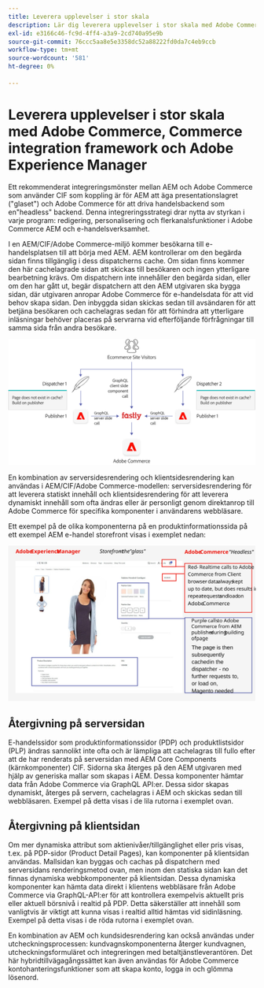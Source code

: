 ```yaml
---
title: Leverera upplevelser i stor skala
description: Lär dig leverera upplevelser i stor skala med Adobe Commerce och Adobe Experience Manager.
exl-id: e3166c46-fc9d-4ff4-a3a9-2cd740a95e9b
source-git-commit: 76ccc5aa8e5e3358dc52a88222fd0da7c4eb9ccb
workflow-type: tm+mt
source-wordcount: '581'
ht-degree: 0%

---
```


# Leverera upplevelser i stor skala med Adobe Commerce, Commerce integration framework och Adobe Experience Manager

Ett rekommenderat integreringsmönster mellan AEM och Adobe Commerce som använder CIF som koppling är för AEM att äga presentationslagret (&quot;glaset&quot;) och Adobe Commerce för att driva handelsbackend som en&quot;headless&quot; backend. Denna integreringsstrategi drar nytta av styrkan i varje program: redigering, personalisering och flerkanalsfunktioner i Adobe Commerce AEM och e-handelsverksamhet.

I en AEM/CIF/Adobe Commerce-miljö kommer besökarna till e-handelsplatsen till att börja med AEM. AEM kontrollerar om den begärda sidan finns tillgänglig i dess dispatcherns cache. Om sidan finns kommer den här cachelagrade sidan att skickas till besökaren och ingen ytterligare bearbetning krävs. Om dispatchern inte innehåller den begärda sidan, eller om den har gått ut, begär dispatchern att den AEM utgivaren ska bygga sidan, där utgivaren anropar Adobe Commerce för e-handelsdata för att vid behov skapa sidan. Den inbyggda sidan skickas sedan till avsändaren för att betjäna besökaren och cachelagras sedan för att förhindra att ytterligare inläsningar behöver placeras på servrarna vid efterföljande förfrågningar till samma sida från andra besökare.

![Översiktsdiagram över Adobe Experience Manager och Adobe Commerce-arkitektur](../assets/commerce-at-scale/overview.png)

En kombination av serversidesrendering och klientsidesrendering kan användas i AEM/CIF/Adobe Commerce-modellen: serversidesrendering för att leverera statiskt innehåll och klientsidesrendering för att leverera dynamiskt innehåll som ofta ändras eller är personligt genom direktanrop till Adobe Commerce för specifika komponenter
i användarens webbläsare.

Ett exempel på de olika komponenterna på en produktinformationssida på ett exempel AEM e-handel storefront visas i exemplet nedan:

![Översiktsdiagram över Adobe Experience Manager och Adobe Commerce-arkitektur](../assets/commerce-at-scale/product-details-page.svg)

## Återgivning på serversidan

E-handelssidor som produktinformationssidor (PDP) och produktlistsidor (PLP) ändras sannolikt inte ofta och är lämpliga att cachelagras till fullo efter att de har renderats på serversidan med AEM Core Components (kärnkomponenter) CIF. Sidorna ska återges på den AEM utgivaren med hjälp av generiska mallar som skapas i AEM. Dessa komponenter hämtar data från Adobe Commerce via GraphQL API:er. Dessa sidor skapas dynamiskt, återges på servern, cachelagras i AEM och skickas sedan till webbläsaren. Exempel på detta visas i de lila rutorna i exemplet ovan.

## Återgivning på klientsidan

Om mer dynamiska attribut som aktienivåer/tillgänglighet eller pris visas, t.ex. på PDP-sidor (Product Detail Pages), kan komponenter på klientsidan användas. Mallsidan kan byggas och cachas på dispatchern med serversidans renderingsmetod ovan, men inom den statiska sidan kan det finnas dynamiska webbkomponenter på klientsidan. Dessa dynamiska komponenter kan hämta data direkt i klientens webbläsare från Adobe Commerce via GraphQL-API:er för att kontrollera exempelvis aktuellt pris eller aktuell börsnivå i realtid på PDP. Detta säkerställer att innehåll som vanligtvis är viktigt att kunna visas i realtid alltid hämtas vid sidinläsning. Exempel på detta visas i de röda rutorna i exemplet ovan.

En kombination av AEM och kundsidesrendering kan också användas under utcheckningsprocessen: kundvagnskomponenterna återger kundvagnen, utcheckningsformuläret och integreringen med betaltjänstleverantören. Det här hybridtillvägagångssättet kan även användas för Adobe Commerce kontohanteringsfunktioner som att skapa konto, logga in och glömma lösenord.
